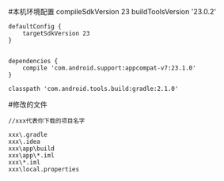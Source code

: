 #本机环境配置
	compileSdkVersion 23
    buildToolsVersion '23.0.2'

	defaultConfig {
        targetSdkVersion 23
    }


	dependencies {
	    compile 'com.android.support:appcompat-v7:23.1.0'
	}

	classpath 'com.android.tools.build:gradle:2.1.0'

#修改的文件
	
	//xxx代表你下载的项目名字

	xxx\.gradle
	xxx\.idea
	xxx\app\build
	xxx\app\*.iml
	xxx\*.iml
	xxx\local.properties